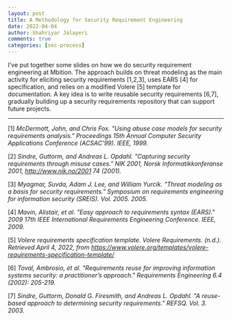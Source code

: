 ```yaml
---
layout: post
title: A Methodology for Security Requirement Engineering
date: 2022-04-04
author: Shahriyar Jalayeri
comments: true
categories: [sec-process]
---
```


I’ve put together some slides on how we do security requirement engineering at Mbition. The approach builds on threat modeling as the main activity for eliciting security requirements [1,2,3], uses EARS [4] for specification, and relies on a modified Volere [5] template for documentation. A key idea is to write reusable security requirements [6,7], gradually building up a security requirements repository that can support future projects.

------

[1] *McDermott, John, and Chris Fox. "Using abuse case models for security requirements analysis." Proceedings 15th Annual Computer Security Applications Conference (ACSAC'99). IEEE, 1999.*

[2] *Sindre, Guttorm, and Andreas L. Opdahl. "Capturing security requirements through misuse cases." NIK 2001, Norsk Informatikkonferanse 2001, http://www.nik.no/2001 74 (2001).*

[3] *Myagmar, Suvda, Adam J. Lee, and William Yurcik. "Threat modeling as a basis for security requirements." Symposium on requirements engineering for information security (SREIS). Vol. 2005. 2005.*

[4] *Mavin, Alistair, et al. "Easy approach to requirements syntax (EARS)." 2009 17th IEEE International Requirements Engineering Conference. IEEE, 2009.*

[5] *Volere requirements specification template. Volere Requirements. (n.d.). Retrieved April 4, 2022, from https://www.volere.org/templates/volere-requirements-specification-template/*

[6] *Toval, Ambrosio, et al. "Requirements reuse for improving information systems security: a practitioner’s approach." Requirements Engineering 6.4 (2002): 205-219.*

[7] *Sindre, Guttorm, Donald G. Firesmith, and Andreas L. Opdahl. "A reuse-based approach to determining security requirements." REFSQ. Vol. 3. 2003.*
